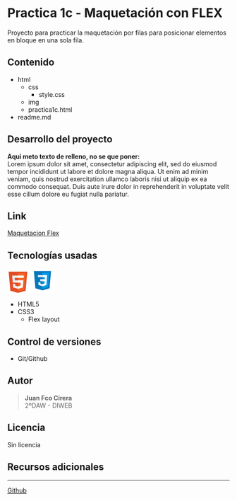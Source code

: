 # Practica 1c - Maquetación con FLEX

Proyecto para practicar la maquetación por filas para posicionar elementos en bloque en una sola fila.

## Contenido

- html
    - css
        - style.css
    - img
    - practica1c.html
- readme.md

## Desarrollo del proyecto
**Aqui meto texto de relleno, no se que poner:** <br>
Lorem ipsum dolor sit amet, consectetur adipiscing elit, sed do eiusmod tempor incididunt ut labore et dolore magna aliqua. Ut enim ad minim veniam, quis nostrud exercitation ullamco laboris nisi ut aliquip ex ea commodo consequat. Duis aute irure dolor in reprehenderit in voluptate velit esse cillum dolore eu fugiat nulla pariatur.

## Link
[Maquetacion Flex](https://github.io)

## Tecnologías usadas

![html](./html/img/icons8-html-5-48.png) ![css](./html/img/icons8-css3-55.png)

- HTML5 
- CSS3
    - Flex layout

## Control de versiones
- Git/Github

## Autor
> **Juan Fco Cirera** <br>
> 2ºDAW - DIWEB 

## Licencia 
Sin licencia

## Recursos adicionales
---
[Github](https://github.com)
